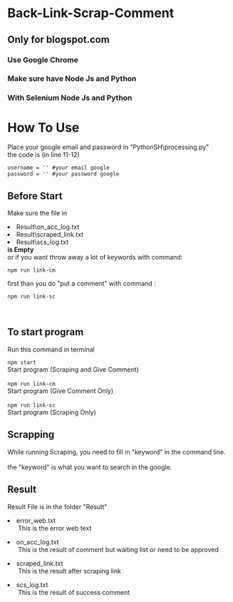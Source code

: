 # Back-Link-Scrap-Comment
## Only for blogspot.com
### Use Google Chrome
###  Make sure have Node Js and Python
### With Selenium Node Js and Python

# How To Use

Place your google email and password in "PythonSH\processing.py"
<br>
the code is (in line 11-12)
```
username = '' #your email google 
password = '' #your password google
```

## Before Start
Make sure the file in 
<li>Result\on_acc_log.txt</li>
<li>Result\scraped_link.txt</li>
<li> Result\scs_log.txt</li>
<b>is Empty</b>
<br>
or if you want throw away a lot of keywords with command:

``npm run link-cm`` 

first 
than you do "put a comment" with command :

``npm run link-sc``

<br>

## To start program

Run this command in terminal

```npm start```
<br>
Start program (Scraping and Give Comment)
<br> <br>
```npm run link-cm```
<br>
Start program (Give Comment Only)
<br><br>
```npm run link-sc```
<br>
Start program (Scraping Only)

## Scrapping
While running Scraping, you need to fill in "keyword" in the command line.
<br><br>
the "keyword" is what you want to search in the google.

## Result
Result File is in the folder "Result"
<li>error_web.txt
<ol>This is the error web text</ol></li>
<li>on_acc_log.txt
<ol>This is the result of comment but waiting list or need to be approved</ol></li>
<li>scraped_link.txt
<ol>This is the result after scraping link</ol></li>
<li>scs_log.txt
<ol>This is the result of success comment</ol></li>


